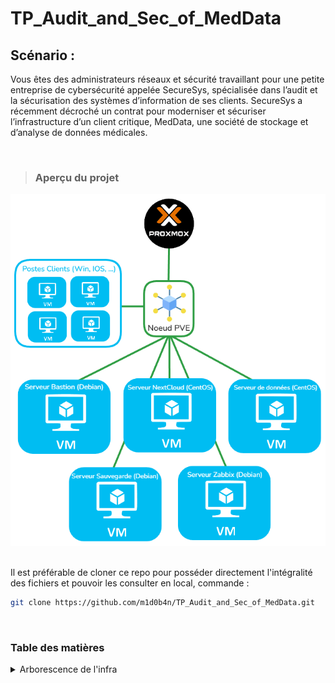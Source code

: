 # TP_Audit_and_Sec_of_MedData

## Scénario :
Vous êtes des administrateurs réseaux et sécurité travaillant pour une petite entreprise
de cybersécurité appelée SecureSys, spécialisée dans l’audit et la sécurisation des
systèmes d’information de ses clients. SecureSys a récemment décroché un contrat
pour moderniser et sécuriser l’infrastructure d’un client critique, MedData, une
société de stockage et d’analyse de données médicales.

<br>

>### **Aperçu du projet**

![maquette](./ressources/images/maquette.png)
<br>
<br>

Il est préférable de cloner ce repo pour posséder directement l'intégralité des fichiers et pouvoir les consulter en local, commande :

```bash
git clone https://github.com/m1d0b4n/TP_Audit_and_Sec_of_MedData.git
```

<br>

### Table des matières

<details>
<summary>Arborescence de l'infra</summary>

        ```
        .
        ├── Hyperviseur (Proxmox)
        │   └── Noeud PVE
        │       ├── VLAN Administration (10.0.1.0/24)
        │       │   └── VM - Bastion (Debian)
        │       │       └── IP : 10.0.1.2
        │       │       └── Rôle : Point d'accès SSH sécurisé pour les administrateurs
        │       │
        │       ├── VLAN Applicatif (10.0.2.0/24)
        │       │   └── VM - Server Nextcloud (CentOS)
        │       │       └── IP : 10.0.2.10
        │       │       └── Rôle : Serveur Nextcloud pour le stockage
        │       │       └── Configuration : Connexion à la base de données dans le VLAN Bases de données
        │       │
        │       ├── VLAN Bases de données (10.0.3.0/24)
        │       │   └── VM - Serveur Base de données (CentOS)
        │       │       └── IP : 10.0.3.10
        │       │       └── Rôle : Base de données Nextcloud, uniquement accessible depuis le serveur Nextcloud
        │       │       └── Configuration : Accès limité aux requêtes de 10.0.2.10 via ACLs
        │       │
        │       ├── VLAN Sauvegarde (10.0.4.0/24)
        │       │   └── VM - Sauvegarde (Debian)
        │       │       └── IP : 10.0.4.10
        │       │       └── Rôle : Serveur de sauvegarde pour les VMs
        │       │       └── Configuration : Snapshots et planification des sauvegardes
        │       │
        │       ├── VLAN Monitoring (10.0.5.0/24)
        │       │   └── VM - Zabbix (Debian)
        │       │       └── IP : 10.0.5.10
        │       │       └── Rôle : Surveillance et monitoring de l'infrastructure
        │       │       └── Configuration : Alertes et tableaux de bord
        │       │
        │       └── VLAN Utilisateurs (10.0.6.0/24)
        │           └── Terminaux utilisateurs (Plage DHCP : 10.0.6.100 - 10.0.6.200)
        │               └── Rôle : Accès utilisateur final avec restrictions d'accès
        ```